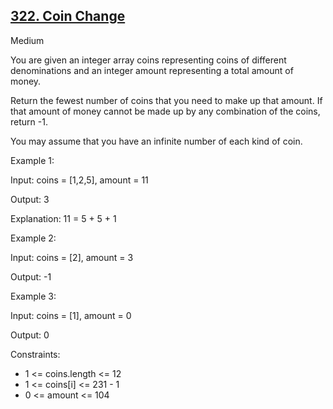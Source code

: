 ## [322. Coin Change](https://leetcode.com/problems/coin-change/)

Medium

You are given an integer array coins representing coins of different denominations and an integer amount representing a total amount of money.

Return the fewest number of coins that you need to make up that amount. If that amount of money cannot be made up by any combination of the coins, return -1.

You may assume that you have an infinite number of each kind of coin.

Example 1:

Input: coins = [1,2,5], amount = 11

Output: 3

Explanation: 11 = 5 + 5 + 1

Example 2:

Input: coins = [2], amount = 3

Output: -1

Example 3:

Input: coins = [1], amount = 0

Output: 0
 

Constraints:

- 1 <= coins.length <= 12
- 1 <= coins[i] <= 231 - 1
- 0 <= amount <= 104